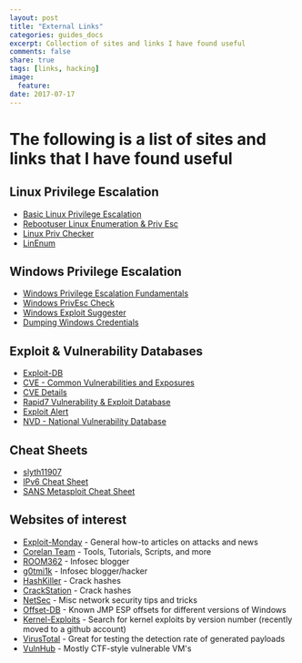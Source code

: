 ```yaml
---
layout: post
title: "External Links"
categories: guides_docs
excerpt: Collection of sites and links I have found useful
comments: false
share: true
tags: [links, hacking]
image:
  feature:
date: 2017-07-17
---
```

# The following is a list of sites and links that I have found useful
## Linux Privilege Escalation
* [Basic Linux Privilege Escalation](https://blog.g0tmi1k.com/2011/08/basic-linux-privilege-escalation/)<br />
* [Rebootuser Linux Enumeration & Priv Esc](https://www.rebootuser.com/?p=1623)
* [Linux Priv Checker](https://github.com/sleventyeleven/linuxprivchecker)<br />
* [LinEnum](https://github.com/rebootuser/LinEnum)

## Windows Privilege Escalation
* [Windows Privilege Escalation Fundamentals](http://www.fuzzysecurity.com/tutorials/16.html)<br />
* [Windows PrivEsc Check](https://github.com/pentestmonkey/windows-privesc-check)<br />
* [Windows Exploit Suggester](https://github.com/GDSSecurity/Windows-Exploit-Suggester)<br />
* [Dumping Windows Credentials](https://www.securusglobal.com/community/2013/12/20/dumping-windows-credentials/)<br />

## Exploit & Vulnerability Databases
* [Exploit-DB](https://www.exploit-db.com/)<br />
* [CVE - Common Vulnerabilities and Exposures](https://cve.mitre.org/find/index.html)<br />
* [CVE Details](http://www.cvedetails.com/)<br />
* [Rapid7 Vulnerability & Exploit Database](https://www.rapid7.com/db/)<br />
* [Exploit Alert](http://www.exploitalert.com/)<br />
* [NVD - National Vulnerability Database](https://nvd.nist.gov/)

## Cheat Sheets
* [slyth11907](https://github.com/slyth11907/Cheatsheets)<br />
* [IPv6 Cheat Sheet](http://www.roesen.org/files/ipv6_cheat_sheet.pdf)<br />
* [SANS Metasploit Cheat Sheet](https://blogs.sans.org/pen-testing/files/2017/02/MetasploitCheatsheet2.0.pdf)

## Websites of interest
* [Exploit-Monday](http://www.exploit-monday.com/) - General how-to articles on attacks and news<br />
* [Corelan Team](https://www.corelan.be/index.php/articles/) - Tools, Tutorials, Scripts, and more<br />
* [ROOM362](https://room362.com/) - Infosec blogger<br />
* [g0tmi1k](https://blog.g0tmi1k.com/) - Infosec blogger/hacker<br />
* [HashKiller](https://hashkiller.co.uk/ntlm-decrypter.aspx) - Crack hashes<br />
* [CrackStation](https://crackstation.net/) - Crack hashes<br />
* [NetSec](https://netsec.ws/) - Misc network security tips and tricks<br />
* [Offset-DB](http://offset-db.com/) - Known JMP ESP offsets for different versions of Windows<br />
* [Kernel-Exploits](https://github.com/lucyoa/kernel-exploits) - Search for kernel exploits by version number (recently moved to a github account)<br />
* [VirusTotal](https://www.virustotal.com) - Great for testing the detection rate of generated payloads<br />
* [VulnHub](https://www.vulnhub.com/) - Mostly CTF-style vulnerable VM's<br />

